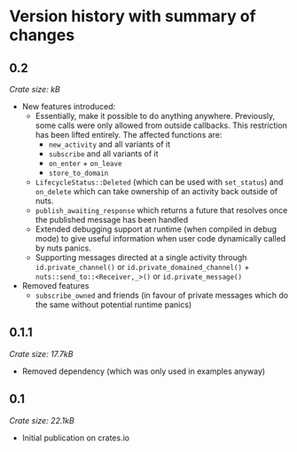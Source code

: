 # Version history with summary of changes

## 0.2
*Crate size: kB*
* New features introduced:
    * Essentially, make it possible to do anything anywhere.
      Previously, some calls were only allowed from outside callbacks. This restriction has been lifted entirely.
      The affected functions are:
        * `new_activity` and all variants of it
        * `subscribe` and all variants of it
        * `on_enter` + `on_leave`
        * `store_to_domain`
    * `LifecycleStatus::Deleted` (which can be used with `set_status`) and `on_delete` which can take ownership of an activity back outside of nuts.
    * `publish_awaiting_response` which returns a future that resolves once the published message has been handled
    * Extended debugging support at runtime (when compiled in debug mode) to give useful information when user code dynamically called by nuts panics.
    * Supporting messages directed at a single activity through `id.private_channel()` or `id.private_domained_channel()` + `nuts::send_to::<Receiver,_>()` or `id.private_message()`
* Removed features
    * `subscribe_owned` and friends (in favour of private messages which do the same without potential runtime panics)

## 0.1.1
*Crate size: 17.7kB*
* Removed dependency (which was only used in examples anyway)
## 0.1
*Crate size: 22.1kB*
* Initial publication on crates.io
